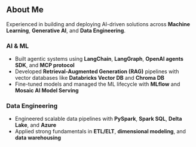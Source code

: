 ## About Me

Experienced in building and deploying AI-driven solutions across **Machine Learning**, **Generative AI**, and **Data Engineering**.

### AI & ML
- Built agentic systems using **LangChain**, **LangGraph**, **OpenAI agents SDK**, and **MCP protocol**
- Developed **Retrieval-Augmented Generation (RAG)** pipelines with vector databases like **Databricks Vector DB** and **Chroma DB**
- Fine-tuned models and managed the ML lifecycle with **MLflow** and **Mosaic AI Model Serving**

### Data Engineering
- Engineered scalable data pipelines with **PySpark**, **Spark SQL**, **Delta Lake**, and **Azure**
- Applied strong fundamentals in **ETL/ELT**, **dimensional modeling**, and **data warehousing**

<!---
KaushalVachhani/KaushalVachhani is a ✨ special ✨ repository because its `README.md` (this file) appears on your GitHub profile.
You can click the Preview link to take a look at your changes.
--->
